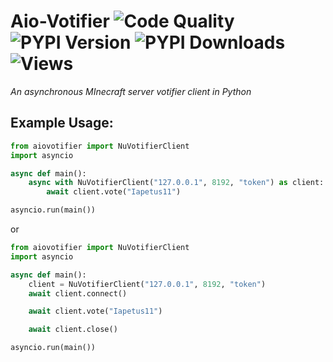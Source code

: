 # Aio-Votifier ![Code Quality](https://www.codefactor.io/repository/github/iapetus-11/aio-votifier/badge) ![PYPI Version](https://img.shields.io/pypi/v/aio-votifier.svg) ![PYPI Downloads](https://img.shields.io/pypi/dw/aio-votifier?color=0FAE6E) ![Views](https://api.ghprofile.me/view?username=iapetus-11.aio-votifier&color=0FAE6E&label=views&style=flat)
*An asynchronous MInecraft server votifier client in Python*

## Example Usage:
```py
from aiovotifier import NuVotifierClient
import asyncio

async def main():
    async with NuVotifierClient("127.0.0.1", 8192, "token") as client:
        await client.vote("Iapetus11")

asyncio.run(main())
```
or
```py
from aiovotifier import NuVotifierClient
import asyncio

async def main():
    client = NuVotifierClient("127.0.0.1", 8192, "token")
    await client.connect()

    await client.vote("Iapetus11")

    await client.close()

asyncio.run(main())
```
